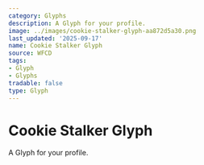 ```yaml
---
category: Glyphs
description: A Glyph for your profile.
image: ../images/cookie-stalker-glyph-aa872d5a30.png
last_updated: '2025-09-17'
name: Cookie Stalker Glyph
source: WFCD
tags:
- Glyph
- Glyphs
tradable: false
type: Glyph
---
```


# Cookie Stalker Glyph

A Glyph for your profile.

